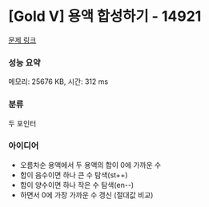 # [Gold V] 용액 합성하기 - 14921 

[문제 링크](https://www.acmicpc.net/problem/14921) 

### 성능 요약

메모리: 25676 KB, 시간: 312 ms

### 분류

두 포인터

### 아이디어

- 오름차순 용액에서 두 용액의 합이 0에 가까운 수
- 합이 음수이면 하나 큰 수 탐색(st++)
- 합이 양수이면 하나 작은 수 탐색(en--)
- 하면서 0에 가장 가까운 수 갱신 (절대값 비교)
